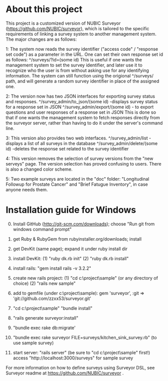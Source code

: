 # About this project
This project is a customized version of NUBIC Surveyor (https://github.com/NUBIC/surveyor), which is tailored to the specific requirements of linking a survey system to another management system. The major changes are as follows: 

1: The system now reads the survey identifier ("access code" / "response set code") as a parameter in the URL. One can set their own response set id as follows: 
    ^/surveys/?id=(some id)
	This is useful if one wants the management system to set the survey identifier, and later use it to recognize who the user is from without asking use for any identifying information. 
	The system can still function using the origional ^/surveys/ path, and will generate a random survey identifier in place of the assigned one. 

2: The version now has two JSON interfaces for exporting survey status and responses. 
	^/survey_admin/to_json/(some id)  -displays survey status for a response set in JSON
    ^/survey_admin/export/(some id)  - to export questions and user responses of a response set in JSON
	This is done so that if one wants the management system to fetch responses directly from the surveyor server, rather than having to do it under the server's command line. 

3: This version also provides two web interfaces. 
	^/survey_admin/list  -displays a list of all surveys in the database
	^/survey_admin/delete/(some id)  -deletes the response set related to the survey identifier

4: This version removes the selection of survey versions from the "new serveys" page. The version selection has proved confusing to users. There is also a changed color scheme.  

5: Two example surveys are located in the "doc" folder: "Longitudinal Followup for Prostate Cancer" and "Brief Fatugue Inventory", in case anyone needs them. 
	
# Installation guide for Windows
0. Install GitHub (http://git-scm.com/downloads); choose "Run git from windows command prompt"
1. get Ruby & RubyGem from rubyinstaller.org/downloads; install
2. get DevKit (same page); expand it under ruby install dir
3. install DevKit: 
	(1) "ruby dk.rb init"
	(2) "ruby dk.rb install"
4. install rails: "gem install rails -v 3.2.2"
5. create new rails project: 
	(1) "cd c:\project\sample" (or any directory of choice)
	(2) "rails new sample"
6. add to gemfile (under c:\project\sample): 
gem 'surveyor', :git => 'git://github.com/zzxx53/surveyor.git' 

7. "cd c:\project\sample"  "bundle install"
8. "rails generate surveyor:install"
9. "bundle exec rake db:migrate'
10. "bundle exec rake surveyor FILE=surveys/kitchen_sink_survey.rb" (to use sample survey)
11. start server: "rails server" (be sure to "cd c:\project\sample" first!)
access "http://localhost:3000/surveys" for sample survey

For more information on how to define surveys using Surveyor DSL, see Surveyor readme at https://github.com/NUBIC/surveyor . 
